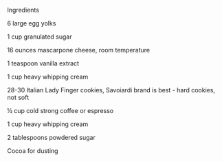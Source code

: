 Ingredients

6 large egg yolks

1 cup granulated sugar

16 ounces mascarpone cheese, room temperature

1 teaspoon vanilla extract

1 cup heavy whipping cream

28-30 Italian Lady Finger cookies, Savoiardi brand is best - hard cookies, not soft

½ cup cold strong coffee or espresso

1 cup heavy whipping cream

2 tablespoons powdered sugar

Cocoa for dusting